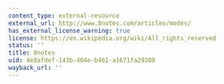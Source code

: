 ```yaml
---
content_type: external-resource
external_url: http://www.8notes.com/articles/modes/
has_external_license_warning: true
license: https://en.wikipedia.org/wiki/All_rights_reserved
status: ''
title: 8notes
uid: 4e8afdef-143b-464e-b461-a1671fa29389
wayback_url: ''
---
```

